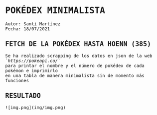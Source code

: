 <style>
body{
font-family: monospace, Arial, serif;
}
</style>
<body>
<h1>POKÉDEX MINIMALISTA</h1>
Autor: Santi Martínez<br>
Fecha: 18/07/2021<br>

<h2>FETCH DE LA POKÉDEX HASTA HOENN (385)</h2>
<p>Se ha realizado scrapping de los datos en json de la web <i>`https://pokeapi.co/`</i><br>
para printar el nombre y el número de pokédex de cada pokémon e imprimirlo<br>
en una tabla de manera minimalista sin de momento más funciones</p>

<h2>RESULTADO</h2>
![img.png](img/img.png)
</body>